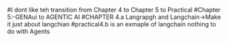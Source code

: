 #I dont like teh transition from Chapter 4 to Chapter 5 to Practical
#Chapter 5:-GENAui to AGENTIC AI
#CHAPTER 4.a Langrapgh and Langchain->Make it just about langchian 
#practical4.b is an exmaple of langchain nothing to do with Agents 